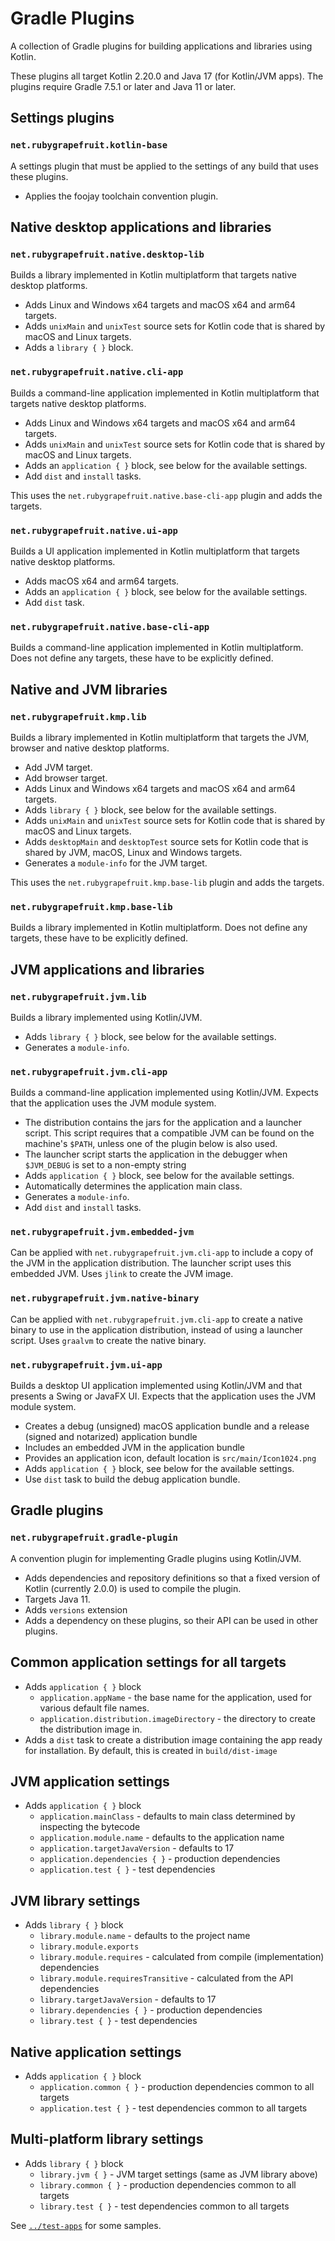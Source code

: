 # Gradle Plugins

A collection of Gradle plugins for building applications and libraries using Kotlin.

These plugins all target Kotlin 2.20.0 and Java 17 (for Kotlin/JVM apps).
The plugins require Gradle 7.5.1 or later and Java 11 or later.

## Settings plugins

### `net.rubygrapefruit.kotlin-base`

A settings plugin that must be applied to the settings of any build that uses these plugins.

- Applies the foojay toolchain convention plugin.

## Native desktop applications and libraries

### `net.rubygrapefruit.native.desktop-lib`

Builds a library implemented in Kotlin multiplatform that targets native desktop platforms.

- Adds Linux and Windows x64 targets and macOS x64 and arm64 targets.
- Adds `unixMain` and `unixTest` source sets for Kotlin code that is shared by macOS and Linux targets.
- Adds a `library { }` block.

### `net.rubygrapefruit.native.cli-app`

Builds a command-line application implemented in Kotlin multiplatform that targets native desktop platforms.

- Adds Linux and Windows x64 targets and macOS x64 and arm64 targets.
- Adds `unixMain` and `unixTest` source sets for Kotlin code that is shared by macOS and Linux targets.
- Adds an `application { }` block, see below for the available settings.
- Add `dist` and `install` tasks.

This uses the `net.rubygrapefruit.native.base-cli-app` plugin and adds the targets. 

### `net.rubygrapefruit.native.ui-app`

Builds a UI application implemented in Kotlin multiplatform that targets native desktop platforms.

- Adds macOS x64 and arm64 targets.
- Adds an `application { }` block, see below for the available settings.
- Add `dist` task.

### `net.rubygrapefruit.native.base-cli-app`

Builds a command-line application implemented in Kotlin multiplatform.
Does not define any targets, these have to be explicitly defined.

## Native and JVM libraries

### `net.rubygrapefruit.kmp.lib`

Builds a library implemented in Kotlin multiplatform that targets the JVM, browser and native desktop platforms.

- Add JVM target.
- Add browser target.
- Adds Linux and Windows x64 targets and macOS x64 and arm64 targets.
- Adds `library { }` block, see below for the available settings.
- Adds `unixMain` and `unixTest` source sets for Kotlin code that is shared by macOS and Linux targets.
- Adds `desktopMain` and `desktopTest` source sets for Kotlin code that is shared by JVM, macOS, Linux and Windows targets.
- Generates a `module-info` for the JVM target.

This uses the `net.rubygrapefruit.kmp.base-lib` plugin and adds the targets. 

### `net.rubygrapefruit.kmp.base-lib`

Builds a library implemented in Kotlin multiplatform.
Does not define any targets, these have to be explicitly defined.

## JVM applications and libraries

### `net.rubygrapefruit.jvm.lib`

Builds a library implemented using Kotlin/JVM.

- Adds `library { }` block, see below for the available settings.
- Generates a `module-info`.

### `net.rubygrapefruit.jvm.cli-app`

Builds a command-line application implemented using Kotlin/JVM.
Expects that the application uses the JVM module system.

- The distribution contains the jars for the application and a launcher script. 
  This script requires that a compatible JVM can be found on the machine's `$PATH`, unless one of the plugin below is also used.
- The launcher script starts the application in the debugger when `$JVM_DEBUG` is set to a non-empty string
- Adds `application { }` block, see below for the available settings.
- Automatically determines the application main class.
- Generates a `module-info`.
- Add `dist` and `install` tasks.

### `net.rubygrapefruit.jvm.embedded-jvm`

Can be applied with `net.rubygrapefruit.jvm.cli-app` to include a copy of the JVM in the application distribution.
The launcher script uses this embedded JVM. Uses `jlink` to create the JVM image.

### `net.rubygrapefruit.jvm.native-binary`

Can be applied with `net.rubygrapefruit.jvm.cli-app` to create a native binary to use in the application distribution,
instead of using a launcher script. Uses `graalvm` to create the native binary.

### `net.rubygrapefruit.jvm.ui-app`

Builds a desktop UI application implemented using Kotlin/JVM and that presents a Swing or JavaFX UI.
Expects that the application uses the JVM module system.

- Creates a debug (unsigned) macOS application bundle and a release (signed and notarized) application bundle
- Includes an embedded JVM in the application bundle
- Provides an application icon, default location is `src/main/Icon1024.png`
- Adds `application { }` block, see below for the available settings.
- Use `dist` task to build the debug application bundle.

## Gradle plugins

### `net.rubygrapefruit.gradle-plugin`

A convention plugin for implementing Gradle plugins using Kotlin/JVM.

- Adds dependencies and repository definitions so that a fixed version of Kotlin (currently 2.0.0) is used to compile the plugin.
- Targets Java 11.
- Adds `versions` extension
- Adds a dependency on these plugins, so their API can be used in other plugins.

## Common application settings for all targets

- Adds `application { }` block
  - `application.appName` - the base name for the application, used for various default file names.
  - `application.distribution.imageDirectory` - the directory to create the distribution image in.
- Adds a `dist` task to create a distribution image containing the app ready for installation.
  By default, this is created in `build/dist-image`

## JVM application settings

- Adds `application { }` block
  - `application.mainClass` - defaults to main class determined by inspecting the bytecode
  - `application.module.name` - defaults to the application name
  - `application.targetJavaVersion` - defaults to 17
  - `application.dependencies { }` - production dependencies
  - `application.test { }` - test dependencies

## JVM library settings

- Adds `library { }` block
  - `library.module.name` - defaults to the project name 
  - `library.module.exports` 
  - `library.module.requires` - calculated from compile (implementation) dependencies 
  - `library.module.requiresTransitive` - calculated from the API dependencies
  - `library.targetJavaVersion` - defaults to 17
  - `library.dependencies { }` - production dependencies
  - `library.test { }` - test dependencies

## Native application settings

- Adds `application { }` block
  - `application.common { }` - production dependencies common to all targets
  - `application.test { }` - test dependencies common to all targets

## Multi-platform library settings

- Adds `library { }` block
  - `library.jvm { }` - JVM target settings (same as JVM library above) 
  - `library.common { }` - production dependencies common to all targets
  - `library.test { }` - test dependencies common to all targets

See [`../test-apps`](../test-apps/) for some samples.
